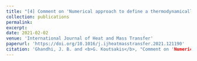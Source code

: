 ```yaml
---
title: "[4] Comment on 'Numerical approach to define a thermodynamically equivalent material for the conjugate heat transfer simulation of very thin coating layers' by P. Olmeda, X. Margot, P. Quintero, J. Escalona, International Journal of Heat and Mass Transfer, Vol. 162 (2020) 120377"
collection: publications
permalink: 
excerpt:
date: 2021-02-02
venue: 'International Journal of Heat and Mass Transfer'
paperurl: 'https://doi.org/10.1016/j.ijheatmasstransfer.2021.121190'
citation: 'Ghandhi, J. B. and <b>G. Koutsakis</b>, "Comment on 'Numerical approach to define a thermodynamically equivalent material for the conjugate heat transfer simulation of very thin coating layers' by P. Olmeda, X. Margot, P. Quintero, J. Escalona, International Journal of Heat and Mass Transfer, Vol. 162 (2020) 120377" International Journal of Heat and Mass Transfer, (2021).'
---
```



